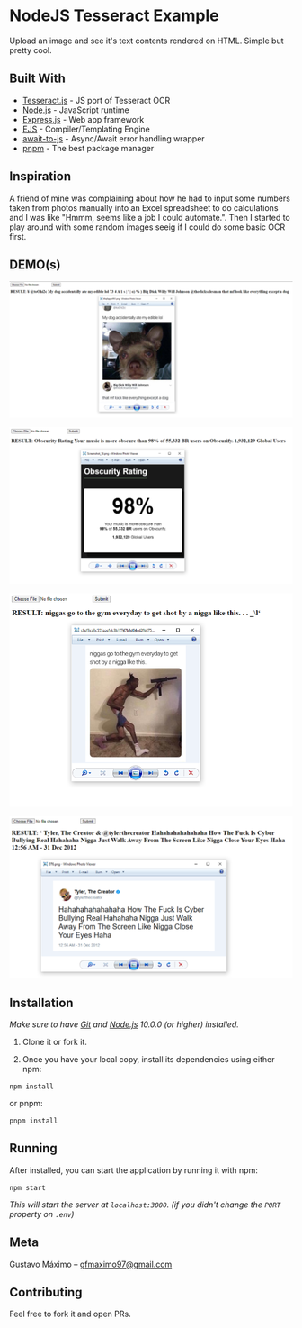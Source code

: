 # NodeJS Tesseract Example

Upload an image and see it's text contents rendered on HTML. Simple but pretty cool.

## Built With

* [Tesseract.js](https://tesseract.projectnaptha.com/) - JS port of Tesseract OCR
* [Node.js](https://nodejs.org/en/) - JavaScript runtime
* [Express.js](https://expressjs.com/) - Web app framework
* [EJS](https://ejs.co/) - Compiler/Templating Engine
* [await-to-js](https://www.npmjs.com/package/await-to-js) - Async/Await error handling wrapper
* [pnpm](https://www.npmjs.com/package/pnpm) - The best package manager

## Inspiration

A friend of mine was complaining about how he had to input some numbers taken from photos manually into an Excel spreadsheet to do calculations and I was like "Hmmm, seems like a job I could automate.". Then I started to play around with some random images seeig if I could do some basic OCR first.

## DEMO(s)

![](public/Screenshot_1.png)

![](public/Screenshot_2.png)

![](public/Screenshot_3.png)

![](public/Screenshot_4.png)

## Installation

*Make sure to have [Git](http://git-scm.com/) and [Node.js](http://nodejs.org/) 10.0.0 (or higher) installed.*

1. Clone it or fork it.

2. Once you have your local copy, install its dependencies using either npm:

```
npm install
```

or pnpm:

```
pnpm install
```


## Running

After installed, you can start the application by running it with npm:

```
npm start
```

*This will start the server at `localhost:3000`. (if you didn't change the `PORT` property on `.env`)*

## Meta

Gustavo Máximo – gfmaximo97@gmail.com

## Contributing

Feel free to fork it and open PRs.

<!-- ## License

This repository is licensed under [MIT](https://opensource.org/licenses/MIT) -->
